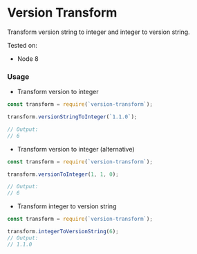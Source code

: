 Version Transform
=================
Transform version string to integer and integer to version string.

Tested on:
* Node 8

### Usage

* Transform version to integer

```js
const transform = require(`version-transform`);

transform.versionStringToInteger(`1.1.0`);

// Output:
// 6
```

* Transform version to integer (alternative)

```js
const transform = require(`version-transform`);

transform.versionToInteger(1, 1, 0);

// Output:
// 6
```

* Transform integer to version string

```js
const transform = require(`version-transform`);

transform.integerToVersionString(6);
// Output:
// 1.1.0
```


